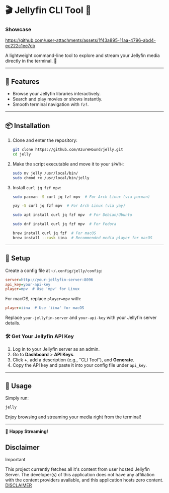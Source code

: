 # 🎬 Jellyfin CLI Tool 🍿

### Showcase

<https://github.com/user-attachments/assets/1f43a895-11aa-4796-abd4-ec222c1ee7cb>

A lightweight command-line tool to explore and stream your Jellyfin media directly in the terminal. 🚀

---

## 🌟 Features

- Browse your Jellyfin libraries interactively.
- Search and play movies or shows instantly.
- Smooth terminal navigation with `fzf`.

---

## 📦 Installation

1. Clone and enter the repository:

   ```bash
   git clone https://github.com/AzureHound/jelly.git
   cd jelly
   ```

2. Make the script executable and move it to your `$PATH`:

   ```bash
   sudo mv jelly /usr/local/bin/
   sudo chmod +x /usr/local/bin/jelly
   ```

3. Install `curl jq fzf mpv`:

   ```bash
   sudo pacman -S curl jq fzf mpv  # For Arch Linux (via pacman)
   ```

   ```bash
   yay -S curl jq fzf mpv  # For Arch Linux (via yay)
   ```

   ```bash
   sudo apt install curl jq fzf mpv  # For Debian/Ubuntu
   ```

   ```bash
   sudo dnf install curl jq fzf mpv  # For Fedora
   ```

   ```bash
   brew install curl jq fzf  # For macOS
   brew install --cask iina  # Recommended media player for macOS
   ```

---

## 🔧 Setup

Create a config file at `~/.config/jelly/config`:

```ini
server=http://your-jellyfin-server:8096
api_key=your-api-key
player=mpv  # Use 'mpv' for Linux
```

For macOS, replace `player=mpv` with:

```ini
player=iina  # Use 'iina' for macOS
```

Replace `your-jellyfin-server` and `your-api-key` with your Jellyfin server details.

### 🛠️ Get Your Jellyfin API Key

1. Log in to your Jellyfin server as an admin.
2. Go to **Dashboard** > **API Keys**.
3. Click **+**, add a description (e.g., "CLI Tool"), and **Generate**.
4. Copy the API key and paste it into your config file under `api_key`.

---

## 🚀 Usage

Simply run:

```bash
jelly
```

Enjoy browsing and streaming your media right from the terminal!

---

🎉 **Happy Streaming!**

## Disclaimer

> [!IMPORTANT]
>
> This project currently fetches all it's content from user hosted Jellyfin Server.
> The developer(s) of this application does not have any affiliation with the content providers available, and this application hosts zero content.
> [DISCLAIMER](https://github.com/AzureHound/jelly/blob/main/DISCLAIMER.md)
